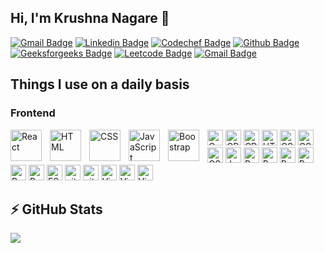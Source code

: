 ## Hi, I'm Krushna Nagare 👋

[![Gmail Badge](https://img.shields.io/badge/-contact.nagare@gmail.com-c14438?style=flat&logo=Gmail&logoColor=white)](mailto:contact.nagare@gmail.com "Connect via Email")
[![Linkedin Badge](https://img.shields.io/badge/-Krushna%20Nagare-0072b1?style=flat&logo=Linkedin&logoColor=white)](https://www.linkedin.com/in/krushna-nagare/ "Connect on LinkedIn")
[![Codechef Badge](https://img.shields.io/badge/-Codechef-brown?style=flat&logo=Codechef&logoColor=white)](https://www.codechef.com/users/krushna6 "Connect on Codechef")
[![Github Badge](https://img.shields.io/badge/-Github-white?style=flat&logo=Github&logoColor=black)](https://github.com/Krushnx "Connect on Github")
[![Geeksforgeeks Badge](https://img.shields.io/badge/-Geeksforgeeks-green?style=flat&logo=Geeksforgeeks&logoColor=white)](https://auth.geeksforgeeks.org/user/krushna6/ "View My GFG profile")
[![Leetcode Badge](https://img.shields.io/badge/-Leetcode-0072b1?style=flat&logo=Leetcode&logoColor=white)](https://leetcode.com/krushn/ "View My Leetcode profile")
[![Gmail Badge](https://img.shields.io/badge/-Instagram-c14438?style=flat&logo=Instagram&logoColor=white)](https://www.instagram.com/itskrushnanagare "Connect via Instagram")

## Things I use on a daily basis

### Frontend
<img align="left" alt="React" width="50px" style="padding-right:10px;" src="https://cdn.jsdelivr.net/gh/devicons/devicon/icons/react/react-original.svg" />
<img align="left" alt="HTML" width="50px" style="padding-right:10px;" src="https://cdn.jsdelivr.net/gh/devicons/devicon/icons/html5/html5-plain.svg" />
<img align="left" alt="CSS" width="50px" style="padding-right:10px;" src="https://cdn.jsdelivr.net/gh/devicons/devicon/icons/css3/css3-plain.svg" />
<img align="left" alt="JavaScript" width="50px" style="padding-right:10px;" src="https://cdn.jsdelivr.net/gh/devicons/devicon/icons/javascript/javascript-plain.svg" />
<img align="left" alt="Boostrap" width="50px" style="padding-right:10px;" src="hhttps://upload.wikimedia.org/wikipedia/commons/thumb/b/b2/Bootstrap_logo.svg/1280px-Bootstrap_logo.svg.png" />

<p>
<img src="https://img.shields.io/badge/C-282C34?logo=c&logoColor=blue" alt="C logo" title="HTML5" height="25" />
<img src="https://img.shields.io/badge/C++-282C34?logo=c%2B%2B&logoColor=blue" alt="CPP logo" title="HTML5" height="25" />
<img src="https://img.shields.io/badge/Python-282C34?logo=python&logoColor=jn" alt="CPP logo" title="HTML5" height="25" />
<img src="https://img.shields.io/badge/HTML5-282C34?logo=html5&logoColor=E34F26" alt="HTML5 logo" title="HTML5" height="25" />
<img src="https://img.shields.io/badge/CSS3-282C34?logo=css3&logoColor=1572B6" alt="CSS3 logo" title="CSS3" height="25" />
<img src="https://img.shields.io/badge/Bootstrap-282C34?logo=bootstrap&logoColor=jn" alt="CSS3 logo" title="CSS3" height="25" />
<img src="https://img.shields.io/badge/Firebase-282C34?logo=firebase&logoColor=jn" alt="CSS3 logo" title="CSS3" height="25" />
<img src="https://img.shields.io/badge/JavaScript-282C34?logo=javascript&logoColor=F7DF1E" alt="JavaScript logo" title="JavaScript" height="25" />
<img src="https://img.shields.io/badge/React-282C34?logo=react&logoColor=61DAFB" alt="React  logo" title="React " height="25" />
<img src="https://img.shields.io/badge/Express-282C34?logo=express&logoColor=black" alt="React  logo" title="React " height="25" />
<img src="https://img.shields.io/badge/Node JS-282C34?logo=node.js&logoColor=darkgreen" alt="React  logo" title="React " height="25" />
<img src="https://img.shields.io/badge/MySQL-282C34?logo=mysql&logoColor=green" alt="React  logo" title="React " height="25" />
<img src="https://img.shields.io/badge/Mongo DB-282C34?logo=mongodb&logoColor=green" alt="React  logo" title="React " height="25" />
<img src="https://img.shields.io/badge/Redux-282C34?logo=redux&logoColor=764ABC" alt="Redux logo" title="Redux" height="25" />
<img src="https://img.shields.io/badge/ESLint-282C34?logo=eslint&logoColor=4B32C3" alt="ESLint logo" title="ESLint" height="25" />
<img src="https://img.shields.io/badge/git-282C34?logo=git&logoColor=F05032" alt="git logo" title="git" height="25" />
<img src="https://img.shields.io/badge/GitHub-282C34?logo=github&logoColor=Black" alt="git logo" title="git" height="25" />
<img src="https://img.shields.io/badge/VS%20Code-282C34?logo=visual-studio-code&logoColor=007ACC" alt="Visual Studio Code logo" title="Visual Studio Code" height="25" />
<img src="https://img.shields.io/badge/Linux-282C34?logo=Linux&logoColor=k" alt="Visual Studio Code logo" title="Visual Studio Code" height="25" />
<img src="https://img.shields.io/badge/Canva-282C34?logo=canva&logoColor=k" alt="Visual Studio Code logo" title="Visual Studio Code" height="25" />
</p>


## ⚡ GitHub Stats

<img src="https://github-readme-stats.vercel.app/api/top-langs/?username=krushnx&layout=compact&count_private=true&theme=gruvbox" />
